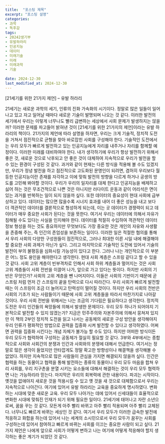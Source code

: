 ```yaml
---
title:  "포스팅 제목"
excerpt: "포스팅 설명"
categories: 
- 과학
- 독후감
tags:
- 20242생기부
- 유발하라리
- 인공지능
- 데이터
- 미래기술
- 미래
- 미래과학
- 기술
 
date: 2024-12-30
last_modified_at: 2024-12-30
---
```


[21세기를 위한 21가지 제언] – 유발 하라리

 21세기는 새로운 과학의 세기, 인류의 진화 가속화의 시기이다. 정말로 많은 일들이 일어나고 있고 자고 일어날 때마다 새로운 기술이 발명되며 나오는 것 같다. 이러한 발전의 세기에서 우리는 이렇게 너무나도 빨리 급변하는 세상에서 사회 문제가 발생하지는 않을까? 이러한 문제를 파고들어 밝혀낸 것이 [21세기를 위한 21가지의 제언]이라는 유발 하라리의 책이다.
 21가지의 제언에 따라 설명을 하자면, 우리는 크게 기술적, 정치적 도전을 거쳐서 점진적으로 균형을 찾아 바로잡힌 사회를 구성해야 한다.
 기술적인 도전에서는 우리 모두가 빠르게 발전하고 있는 인공지능에게 자리를 내주거나 자리를 함께할 예정이다. 이러한 미래를 대비하여야 한다. 내가 생각하기에 우리가 항상 발전하기 위해서 좋은 것, 새로운 것으로 낙후되고 안 좋은 것이 대체하여 지속적으로 우리가 발전을 할 수 있는 환경이 구성된 것 같다. 과거와 같이 현재는 다른 방식을 적용해 볼 수도 있겠지만, 우리가 정녕 발전을 하고 점진적으로 고도화된 문명인이 되려면, 겸허히 우리보다 월등한 인공지능이란 존재를 자각하고 이에 맞춰 발전의 방향을 다르게 하거나 공생의 방도를 고민해 봐야할 것이다. 우리가 우리의 일자리를 대체 한다고 인공지능을 배제하고 싫어 하는 것은 무조건적으로 나쁜 것은 아니지만 러다이트 운동과 같이 어리석은 면이 있는 과거를 반복하는 일이 되지 않을까 싶다. 또한 데이터의 중요성이 현대 사회에 급부상하고 있다. 데이터는 많으면 많을수록 시너지 효과를 내어 더 좋은 성능을 내고 보다 더 객관적인 데이터를 결론적으로 형성하게 되는데, 이는 곳 데이터가 경쟁력이 되고 데이터가 매우 중요한 사회가 된다는 것을 뜻한다. 여기서 우리는 데이터에 의해서 자유가 침해될 수도 있다는 사실을 인지해야 한다. 데이터를 적절히 수입하여 객관적인 데이터 정보 형성을 하는 것도 중요하지만 무엇보다도 가장 중요한 것은 개인의 자유와 사생활을 존중해 주는, 즉 인간의 존엄성을 보존하는 일이다. 이러한 일은 적절한 협의를 통해서 우리 사회의 다양한 구성원들이 점진적으로, 그러나 최대한 이른 시일 내에 해결해야할 중요한 사회 과제가 아닌가 싶다. 그리고 마지막으로 기술적인 도전에 있어서 기술의 발전이 부의 불평등을 심화시킬 가능성이 있다고 한다. 그러나 나는 개인적으로 이 부분은 어느 정도 용인을 해야한다고 생각한다. 현대 사회 계층은 스프링 같다고 할 수 있을 것 같다. 사회 고위 계층이 빈부격차로 인해서 사회 하위 계층들과 멀어지는 것은 사회 고위 계층들이 사회 전반을 이끌어 나가, 앞으로 가고 있다는 뜻이다. 하지만 사회의 기반은 무엇인가? 사회의 고위 계층을 뺀 나머지이다. 이들은 사회의 기반이기 때문에 곧 스프링 처럼 먼저 간 스프링의 끝을 탄력으로 다시 따라간다. 우리 사회가 빠르게 발전할 때는 이 스프링이 조금 더 늘어지고 탄력성이 떨어질 것이다. 하지만 우리 사회의 전반은 사회의 기초가 되는 사람들이기 때문에 사회 고위 계층들을 따라서 마찬가지로 나아갈 것이다. 우리 사회 전반을 위해서는 나는 조금의 기다림은 필요하다고 생각한다.
 정치적 도전은 우리 인간들의 욕망들에 의해서 발생한 문제이다. 우리 모두 하나가 되어야지 기본적으로 발전할 수 있지 않겠는가? 지금은 민주주의와 자본주의에 의해서 뭉쳐져 있지만 이 책의 2부인 정치적 도전을 읽고 나서는 공동체의 새로운 구성 방안을 생각해야지 우리 인류가 평화적인 방법으로 권력을 집중화 시켜 발전할 수 있다고 생각하였다. 어쩌면 권력을 집중화 시킨다는 개념 자체가 불가능 할 수도 있다. 하지만 어떠한 방식이든 우리 모두가 협력하여 구성하는 공동체가 절실히 필요할 것 같다.
 3부와 4부에서는 종합적으로 사회와 사회간의 분쟁과 인간과 사회와의 분쟁에 대해서 언급한다. 여기서는 정말로 많은 생각이 들었지만 안타깝게도 정말 확고한 방향성이나 해결책을 생각해볼 수 없었다. 하지만 지속적으로 많은 사람들이 관심을 가지면 해결되지 않을까 싶다. 인간은 협력을 하는 동물이고 협력을 통해 발전하는 종류의 동물이니 우리 모두 마음을 합쳐 우리 사회를, 우리 지구촌을 분열 시키는 요소들에 대해서 해결하는 것이 우리 모두 협력하면 나는 가능하리라 믿는다.
 마지막은 우리의 회복력에 관한 내용이다. 파괴는 시작이다. 옛것을 없애야지 새로운 것을 적용시킬 수 있고 옛 것을 새 것으로 대체함으로서 우리는 지속적으로 나아간다. 여기에 있어서 유발 하라리는 교육을 중요하게 명시하였다. 변화하는 시대에 맞춘 새로운 교육. 우리 모두 나아가는 데에 있어서 신세대들이 효율적으로 변화한 시대에 맞춰진 인재가 되기 위해 필요한 일이다.
 21세기에 태어나고 자란 소년으로써, 꿈을 꾸는 것 같다. 모든게 아주 빨리 바뀌고 아주 빨리 적용되며 아주 빨리 교체된다. 너무나도 빠르게 바뀌는 세상인 것 같다. 여기서 우리 모두가 이러한 급속한 발전에 적응하고 화합을 하는데 있어서 나는 세계의 소시민으로서 우리 모두가 꿈꾸는 사회를 구성하는데 있어서 참여하고 빠르게 바뀌는 사회를 이끄는 중요한 사람이 되고 싶다. 21가지 제언은 나에게 앞으로 사회가 어떻게 변하고 나는 여기에 어떻게 적응해야 할지 생각하는 좋은 계기가 되었던 것 같다.
